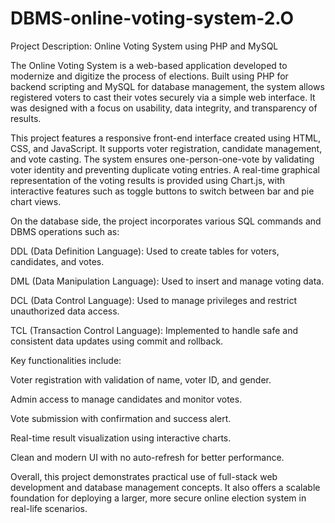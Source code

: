 # DBMS-online-voting-system-2.O


Project Description: Online Voting System using PHP and MySQL

The Online Voting System is a web-based application developed to modernize and digitize the process of elections. Built using PHP for backend scripting and MySQL for database management, the system allows registered voters to cast their votes securely via a simple web interface. It was designed with a focus on usability, data integrity, and transparency of results.

This project features a responsive front-end interface created using HTML, CSS, and JavaScript. It supports voter registration, candidate management, and vote casting. The system ensures one-person-one-vote by validating voter identity and preventing duplicate voting entries. A real-time graphical representation of the voting results is provided using Chart.js, with interactive features such as toggle buttons to switch between bar and pie chart views.

On the database side, the project incorporates various SQL commands and DBMS operations such as:

DDL (Data Definition Language): Used to create tables for voters, candidates, and votes.

DML (Data Manipulation Language): Used to insert and manage voting data.

DCL (Data Control Language): Used to manage privileges and restrict unauthorized data access.

TCL (Transaction Control Language): Implemented to handle safe and consistent data updates using commit and rollback.

Key functionalities include:

Voter registration with validation of name, voter ID, and gender.

Admin access to manage candidates and monitor votes.

Vote submission with confirmation and success alert.

Real-time result visualization using interactive charts.

Clean and modern UI with no auto-refresh for better performance.

Overall, this project demonstrates practical use of full-stack web development and database management concepts. It also offers a scalable foundation for deploying a larger, more secure online election system in real-life scenarios.
